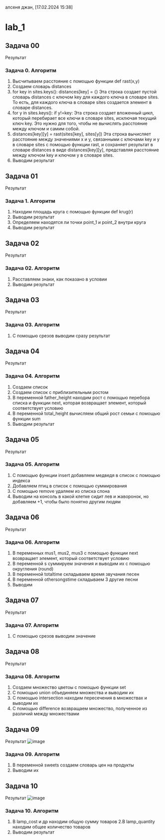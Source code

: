 алсеня джан, [17.02.2024 15:38]
# lab_1
## Задача 00
Результат

### Задача 0. Алгоритм
1. Высчитываем расстояние с помощью функции def rast(x,y)
2. Создаем словарь distances
3. for key in sites.keys():
    distances[key] = {}
   Эта строка создает пустой словарь distances с ключом key для каждого ключа в словаре sites. То есть, для каждого ключа в словаре sites создается элемент в словаре distances.
4. for y in sites.keys():
   if y!=key:
   Эта строка создает вложенный цикл, который перебирает все ключи в словаре sites, исключая текущий ключ key. Это нужно для того, чтобы не вычислять расстояние между ключом и самим собой.
5. distances[key][y] = rast(sites[key], sites[y]) Эта строка вычисляет расстояние между значениями x и y, связанными с ключами key и у в словаре sites с помощью функции rast, и сохраняет результат в словаре distances в виде distances[key][y], представляя расстояние между ключом key и ключом y в словаре sites.
6. Выводим результат

## Задача 01
Результат

### Задача 1. Алгоритм
1. Находим площадь круга с помощью функции def krug(r)
2. Выводим результат
3. Определяем находятся ли точки point_1 и point_2 внутри круга
4. Выводим результат

## Задача 02
Результат

### Задача 02. Алгоритм
1. Расставляем знаки, как показано в условии
2. Выводим результат

## Задача 03
Результат

### Задача 03. Алгоритм
1. С помощью срезов выводим сразу результат

## Задача 04
Результат

### Задача 04. Алгоритм
1. Создаем список
2. Создаем список с приблизительным ростом
3. В переменной father_height находим рост с помощью перебора списка и функции next, которая возвращает элемент, который соответствует условию
4. В переменной total_height вычисляем общий рост семьи с помощью функции sum
5. Выводим результат

## Задача 05
Результат

### Задача 05. Алгоритм
1. С помощью функции insert добавляем медведя в список с помощью индекса
2. Добавляем птиц в список с помощью суммирования
3. С помощью remove удаляем из списка слона
4. Выводим на консоль в какой клетке сидит лев и жаворонок, но добавляем +1, чтобы было понятно другим людям

## Задача 06
Результат

### Задача 06. Алгоритм
1. В переменных mus1, mus2, mus3 с помощью функции next возвращает элемент, который соответствует условию
2. В переменной s суммируем значения и выводим их с помощью округления (round)
3. В переменной totaltime складываем время звучания песен
4. В переменной othersongstime складываем 3 другие песни
5. Выводим

## Задача 07
Результат

### Задача 07. Алгоритм
1. С помощью срезов выводим значение

## Задача 08
Результат


### Задача 08. Алгоритм
1. Создаем множество цветоы с помощью функции set
2. С помощью union объединяем множества и выводим их
3. С помощью intersection находим пересечения в множествах и выводим их
4. С помощью difference возвращаем множество, полученное из различий между множествами

## Задача 09
Результат
![image](https://github.com/eternsss/lab_1/assets/155539142/19b388f4-3f4e-4a13-abc5-625d988eaf2b)

### Задача 09. Алгоритм
1. В переменной sweets создаем словарь цен на продукты
2. Выводим их

## Задача 10
Результат
![image](https://github.com/eternsss/lab_1/assets/155539142/82a0a4a7-d06a-43a5-ab56-33dbb63b75a6)

### Задача 10. Алгоритм
1. В lamp_cost и др находим общую сумму товаров
2.В lamp_quantity находим общее количество товаров
3. Выводим результат
